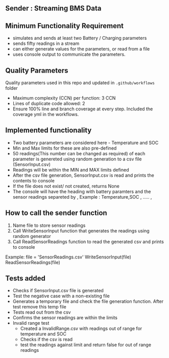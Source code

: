 ##  Sender : Streaming BMS Data

## Minimum Functionality Requirement
- simulates and sends at least two Battery / Charging parameters
- sends fifty readings in a stream
- can either generate values for the parameters, or read from a file
- uses console output to communicate the parameters.

## Quality Parameters
Quality parameters used in this repo and updated in `.github/workflows` folder

- Maximum complexity (CCN) per function:  3 CCN 
- Lines of duplicate code allowed: 2 
- Ensure 100% line and branch coverage at every step. Included the coverage yml in the workflows.

## Implemented functionality

- Two battery parameters are considered here - Temperature and SOC
- Min and Max limits for these are also pre-defined
- 50 readings(This number can be changed as required) of each parameter is genereted using random generation to a csv file (SensorInput.csv)
- Readings will be within the MIN and MAX limits defined
- After the csv file generation, SensorInput.csv is read and prints the contents to console
- If the file does not exist/ not created, returns None
- The console will have the heading with battery paramters and the sensor readings separeted by ,
Example : 
Temperature,SOC
<Tempvalue1>,<SOCvalue1>
.....
<Tempvalue50>,<SOCvalue50>

## How to call the sender function

1. Name file to store sensor readings
2. Call WriteSensorInput function that generates the readings using random generator
3. Call ReadSensorReadings function to read the generated csv and prints to console

Example:
file = 'SensorReadings.csv'
WriteSensorInput(file)
ReadSensorReadings(file)

## Tests added

- Checks if SensorInput.csv file is generated
- Test the negative case with a non-existing file
- Generates a temporary file and check the file generation function. After test remove this temp file
- Tests read out from the csv
- Confirms the sensor readings are within the limits
- Invalid range test
    - Created a InvalidRange.csv with readings out of range for temperature and SOC
    - Checks if the csv is read
    - test the readings against limit and return false for out of range readings

